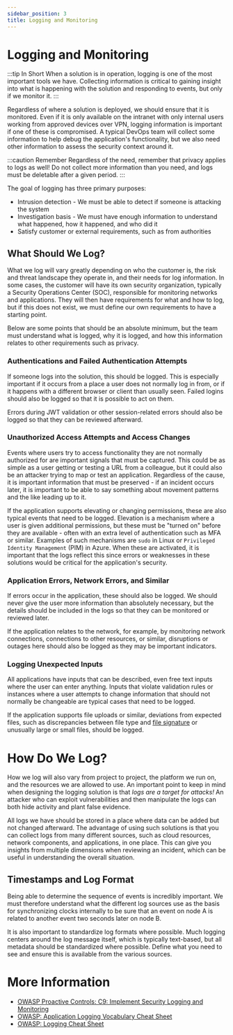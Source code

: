 ```yaml
---
sidebar_position: 3
title: Logging and Monitoring
---
```


# Logging and Monitoring
:::tip In Short
When a solution is in operation, logging is one of the most important tools we have. Collecting information is critical to gaining insight into what is happening with the solution and responding to events, but only if we monitor it.
:::

Regardless of where a solution is deployed, we should ensure that it is monitored. Even if it is only available on the intranet with only internal users working from approved devices over VPN, logging information is important if one of these is compromised. A typical DevOps team will collect some information to help debug the application's functionality, but we also need other information to assess the security context around it.

:::caution Remember
Regardless of the need, remember that privacy applies to logs as well! Do not collect more information than you need, and logs must be deletable after a given period.
:::

The goal of logging has three primary purposes:
* Intrusion detection - We must be able to detect if someone is attacking the system
* Investigation basis - We must have enough information to understand what happened, how it happened, and who did it
* Satisfy customer or external requirements, such as from authorities

## What Should We Log?
What we log will vary greatly depending on who the customer is, the risk and threat landscape they operate in, and their needs for log information. In some cases, the customer will have its own security organization, typically a Security Operations Center (SOC), responsible for monitoring networks and applications. They will then have requirements for what and how to log, but if this does not exist, we must define our own requirements to have a starting point.

Below are some points that should be an absolute minimum, but the team must understand what is logged, why it is logged, and how this information relates to other requirements such as privacy.

### Authentications and Failed Authentication Attempts
If someone logs into the solution, this should be logged. This is especially important if it occurs from a place a user does not normally log in from, or if it happens with a different browser or client than usually seen.
Failed logins should also be logged so that it is possible to act on them.

Errors during JWT validation or other session-related errors should also be logged so that they can be reviewed afterward.

### Unauthorized Access Attempts and Access Changes
Events where users try to access functionality they are not normally authorized for are important signals that must be captured. This could be as simple as a user getting or testing a URL from a colleague, but it could also be an attacker trying to map or test an application. Regardless of the cause, it is important information that must be preserved - if an incident occurs later, it is important to be able to say something about movement patterns and the like leading up to it.

If the application supports elevating or changing permissions, these are also typical events that need to be logged. Elevation is a mechanism where a user is given additional permissions, but these must be "turned on" before they are available - often with an extra level of authentication such as MFA or similar. Examples of such mechanisms are `sudo` in Linux or `Privileged Identity Management` (PIM) in Azure. When these are activated, it is important that the logs reflect this since errors or weaknesses in these solutions would be critical for the application's security.

### Application Errors, Network Errors, and Similar
If errors occur in the application, these should also be logged. We should never give the user more information than absolutely necessary, but the details should be included in the logs so that they can be monitored or reviewed later.

If the application relates to the network, for example, by monitoring network connections, connections to other resources, or similar, disruptions or outages here should also be logged as they may be important indicators.

### Logging Unexpected Inputs
All applications have inputs that can be described, even free text inputs where the user can enter anything. Inputs that violate validation rules or instances where a user attempts to change information that should not normally be changeable are typical cases that need to be logged.

If the application supports file uploads or similar, deviations from expected files, such as discrepancies between file type and [file signature](https://en.wikipedia.org/wiki/List_of_file_signatures) or unusually large or small files, should be logged.

# How Do We Log?
How we log will also vary from project to project, the platform we run on, and the resources we are allowed to use. An important point to keep in mind when designing the logging solution is that _logs are a target for attacks!_ An attacker who can exploit vulnerabilities and then manipulate the logs can both hide activity and plant false evidence.

All logs we have should be stored in a place where data can be added but not changed afterward. The advantage of using such solutions is that you can collect logs from many different sources, such as cloud resources, network components, and applications, in one place. This can give you insights from multiple dimensions when reviewing an incident, which can be useful in understanding the overall situation.

## Timestamps and Log Format
Being able to determine the sequence of events is incredibly important. We must therefore understand what the different log sources use as the basis for synchronizing clocks internally to be sure that an event on node A is related to another event two seconds later on node B.

It is also important to standardize log formats where possible. Much logging centers around the log message itself, which is typically text-based, but all metadata should be standardized where possible. Define what you need to see and ensure this is available from the various sources.

# More Information
* [OWASP Proactive Controls: C9: Implement Security Logging and Monitoring](https://owasp.org/www-project-proactive-controls/v4/en/c9-security-logging-and-monitoring.html)
* [OWASP: Application Logging Vocabulary Cheat Sheet](https://cheatsheetseries.owasp.org/cheatsheets/Logging_Vocabulary_Cheat_Sheet.html)
* [OWASP: Logging Cheat Sheet](https://cheatsheetseries.owasp.org/cheatsheets/Logging_Cheat_Sheet.html)
